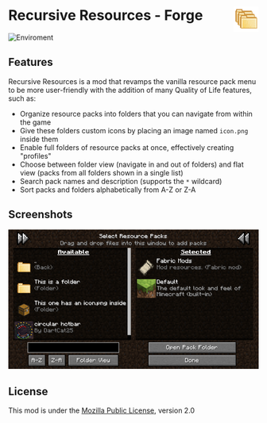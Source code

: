# Recursive Resources - Forge <img src="src/main/resources/assets/recursiveresources/icon.png" align="right" width="50">

![Enviroment](https://img.shields.io/badge/Enviroment-Client-purple)

## Features

Recursive Resources is a mod that revamps the vanilla resource pack menu to be more user-friendly with the addition of many Quality of Life features, such as:

- Organize resource packs into folders that you can navigate from within the game
- Give these folders custom icons by placing an image named `icon.png` inside them
- Enable full folders of resource packs at once, effectively creating "profiles"
- Choose between folder view (navigate in and out of folders) and flat view (packs from all folders shown in a single list)
- Search pack names and description (supports the `*` wildcard)
- Sort packs and folders alphabetically from A-Z or Z-A

## Screenshots

<div align="center">

<img src="img/example.png" width="650">

</div>

## License

This mod is under the [Mozilla Public License](LICENSE), version 2.0
